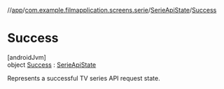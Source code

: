 //[app](../../../../index.md)/[com.example.filmapplication.screens.serie](../../index.md)/[SerieApiState](../index.md)/[Success](index.md)

# Success

[androidJvm]\
object [Success](index.md) : [SerieApiState](../index.md)

Represents a successful TV series API request state.
